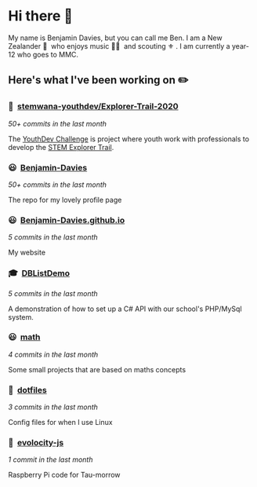 # Hi there 👋

My name is Benjamin Davies, but you can call me Ben. I am a New Zealander 🥝 &nbsp;who enjoys music 🎸🎷 &nbsp;and scouting ⚜️ . I am currently a year-12 who goes to MMC.

## Here's what I've been working on ✏️


### 🤵&nbsp; [stemwana-youthdev/Explorer-Trail-2020](https://stemexplorertrail.nz)

*50+ commits in the last month*

The [YouthDev Challenge](https://stemwana.nz/2020-stem-initiative/#page-484:~:text=YOUTHDEV%20CHALLENGE) is project where youth work with professionals to develop the [STEM Explorer Trail](https://stemexplorertrail.nz/).


### 😃&nbsp; [Benjamin-Davies](https://github.com/Benjamin-Davies/Benjamin-Davies)

*50+ commits in the last month*

The repo for my lovely profile page


### 😃&nbsp; [Benjamin-Davies.github.io](https://Benjamin-Davies.github.io/)

*5 commits in the last month*

My website


### 🎓&nbsp; [DBListDemo](https://github.com/Benjamin-Davies/DBListDemo)

*5 commits in the last month*

A demonstration of how to set up a C# API with our school's PHP/MySql system.


### 😃&nbsp; [math](https://benjamin-davies.github.io/math/)

*4 commits in the last month*

Some small projects that are based on maths concepts


### 🐧&nbsp; [dotfiles](https://github.com/Benjamin-Davies/dotfiles)

*3 commits in the last month*

Config files for when I use Linux


### 🚗&nbsp; [evolocity-js](https://github.com/Benjamin-Davies/evolocity-js)

*1 commit in the last month*

Raspberry Pi code for Tau-morrow

